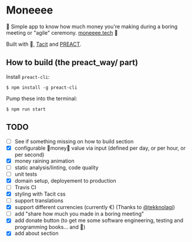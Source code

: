 # Moneeee

💸 Simple app to know how much money you're making during a boring meeting or "agile" ceremony. [moneeee.tech](https://moneeee.tech/) 💸

Built with 💖, [Tacit](https://yegor256.github.io/tacit/) and [PREACT](https://preactjs.com).

## How to build (the preact\_way/ part)

Install `preact-cli`:
```
$ npm install -g preact-cli
```

Pump these into the terminal:
```
$ npm run start
```

## TODO

- [ ] See if something missing on how to build section
- [x] configurable 💸money💸 value via input (defined per day, or per hour, or per second)
- [x] money raining animation
- [ ] static analysis/linting, code quality
- [ ] unit tests
- [x] domain setup, deployement to production
- [ ] Travis CI
- [x] styling with Tacit css
- [ ] support translations
- [x] support different currencies (currently €) (Thanks to [@tekknolagi](https://github.com/tekknolagi))
- [ ] add "share how much you made in a boring meeting"
- [x] add donate button (to get me some software engineering, testing and programming books... and 🍕)
- [x] add about section
